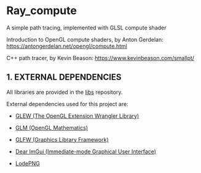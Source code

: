 # Ray_compute
A simple path tracing, implemented with GLSL compute shader

Introduction to OpenGL compute shaders, by Anton Gerdelan: https://antongerdelan.net/opengl/compute.html

C++ path tracer, by Kevin Beason: https://www.kevinbeason.com/smallpt/


## 1. EXTERNAL DEPENDENCIES

All libraries are provided in the [libs](https://github.com/ludoBcg/libs) repository. 

External dependencies used for this project are:

* [GLEW (The OpenGL Extension Wrangler Library)](http://glew.sourceforge.net/)
  
* [GLM (OpenGL Mathematics)](https://github.com/g-truc/glm)

* [GLFW (Graphics Library Framework)](https://www.glfw.org/)

* [Dear ImGui (Immediate-mode Graphical User Interface)](https://github.com/ocornut/imgui)

* [LodePNG](https://lodev.org/lodepng/)  

